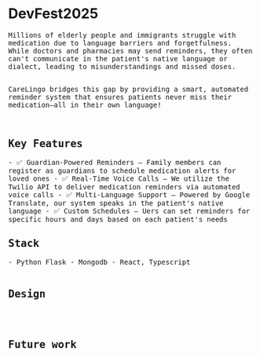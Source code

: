 # DevFest2025

<samp>
Millions of elderly people and immigrants struggle with medication due to language barriers and forgetfulness. While doctors and pharmacies may send reminders, they often can't communicate in the patient's native language or dialect, leading to misunderstandings and missed doses.

</br>
</br>

CareLingo bridges this gap by providing a smart, automated reminder system that ensures patients never miss their medication—all in their own language!

</br>

<h2>Key Features</h2>
  - ✅ Guardian-Powered Reminders – Family members can register as guardians to schedule medication alerts for loved ones
  - ✅ Real-Time Voice Calls – We utilize the Twilio API to deliver medication reminders via automated voice calls
  - ✅ Multi-Language Support – Powered by Google Translate, our system speaks in the patient's native language
  - ✅ Custom Schedules – Uers can set reminders for specific hours and days based on each patient's needs


<h2>Stack</h2>
  - Python Flask
  - Mongodb
  - React, Typescript

</br>
</br>

<h2>Design</h2>

</br>
</br>


<h2>Future work</h2>

</samp>


